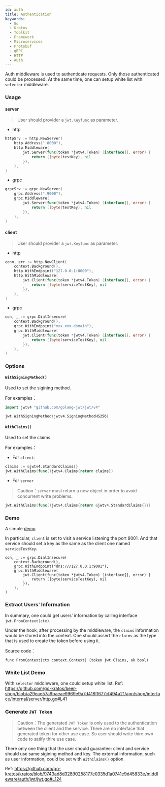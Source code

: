 ```yaml
---
id: auth
title: Authentication
keywords:
  - Go
  - Kratos
  - Toolkit
  - Framework
  - Microservices
  - Protobuf
  - gRPC
  - HTTP
  - Auth
---
```


Auth middleware is used to authenticate requests. Only those authenticated could be processed.
At the same time, one can setup white list with `selector` middleware.

### Usage

#### server

> User should provider a `jwt.Keyfunc` as parameter.

- http

```go
httpSrv := http.NewServer(
	http.Address(":8000"),
	http.Middleware(
		jwt.Server(func(token *jwtv4.Token) (interface{}, error) {
			return []byte(testKey), nil
		}),
	),
)
```

- grpc

```go
grpcSrv := grpc.NewServer(
	grpc.Address(":9000"),
	grpc.Middleware(
		jwt.Server(func(token *jwtv4.Token) (interface{}, error) {
			return []byte(testKey), nil
		}),
	),
)
```

#### client

> User should provider a `jwt.Keyfunc` as parameter.

- http

```go
conn, err := http.NewClient(
	context.Background(),
	http.WithEndpoint("127.0.0.1:8000"),
	http.WithMiddleware(
		jwt.Client(func(token *jwtv4.Token) (interface{}, error) {
			return []byte(serviceTestKey), nil
		}),
	),
)
```

- grpc

```go
con, _ := grpc.DialInsecure(
	context.Background(),
	grpc.WithEndpoint("xxx.xxx.domain"),
	grpc.WithMiddleware(
		jwt.Client(func(token *jwtv4.Token) (interface{}, error) {
			return []byte(serviceTestKey), nil
		}),
	),
)
```

### Options

#### `WithSigningMethod()`

Used to set the sigining method. 

For examples：

```go
import jwtv4 "github.com/golang-jwt/jwt/v4"

jwt.WithSigningMethod(jwtv4.SigningMethodHS256)
```

#### `WithClaims()`

Used to set the claims. 

For examples：

* For `client`:

```go
claims := &jwtv4.StandardClaims{}
jwt.WithClaims(func()jwtv4.Claims{return claims})
```

* For `server`

> Caution：`server` must return a new object in order to avoid concurrent write problems.

```go
jwt.WithClaims(func()jwtv4.Claims{return &jwtv4.StandardClaims{}})
```


### Demo

A simple [demo](https://github.com/go-kratos/kratos/blob/9743ad8d32890258177e0335d1a0741e9d45833e/examples/auth/jwt/main.go)

In particular, `client` is set to visit a service listening the port 9001. And that service should set a key as the same as the client one named `serviceTestKey`.

```golang
con, _ := grpc.DialInsecure(
	context.Background(),
	grpc.WithEndpoint("dns:///127.0.0.1:9001"),
	grpc.WithMiddleware(
		jwt.Client(func(token *jwtv4.Token) (interface{}, error) {
			return []byte(serviceTestKey), nil
		}),
	),
)
```
### Extract Users' Information

In summary, one could get users' information by calling interface `jwt.FromContext(ctx)`.

Under the hook, after processing by the middleware, the `claims` information would be stored into the context. One should assert the `claims` as the type that is used to create the token before using it.

Source code：

```golang
func FromContext(ctx context.Context) (token jwt.Claims, ok bool)
```

### White List Demo

With `selector` middleware, one could setup white list. Ref: https://github.com/go-kratos/beer-shop/blob/a29eae57a9baeae9969e9a7d418ff677cf494a21/app/shop/interface/internal/server/http.go#L41

### Generate `JWT Token`

> Caution：The generated `JWT Token` is only used to the authentication between the client and the service. There are no interface that generated token for other use case. 
So user should write thire own code to satify thire use case. 

There only one thing that the user should guarantee: client and service should use same sigining method and key. 
The external information, such as user information, could be set with `WithClaims()` option.

Ref: https://github.com/go-kratos/kratos/blob/9743ad8d32890258177e0335d1a0741e9d45833e/middleware/auth/jwt/jwt.go#L124

